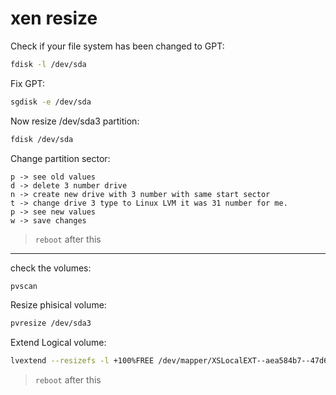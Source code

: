 # xen resize

Check if your file system has been changed to GPT:
```bash
fdisk -l /dev/sda
```

Fix GPT:
```bash
sgdisk -e /dev/sda
```

Now resize /dev/sda3 partition:
```bash
fdisk /dev/sda
```

Change partition sector:
```
p -> see old values
d -> delete 3 number drive
n -> create new drive with 3 number with same start sector
t -> change drive 3 type to Linux LVM it was 31 number for me.
p -> see new values
w -> save changes
```
> `reboot` after this

---

check the volumes:
```bash
pvscan
```

Resize phisical volume:
```bash
pvresize /dev/sda3
```

Extend Logical volume:
```bash
lvextend --resizefs -l +100%FREE /dev/mapper/XSLocalEXT--aea584b7--47d6--bdad--231a--36de30397c76-aea584b7--47d6--bdad--231a--36de30397c76
```
> `reboot` after this
